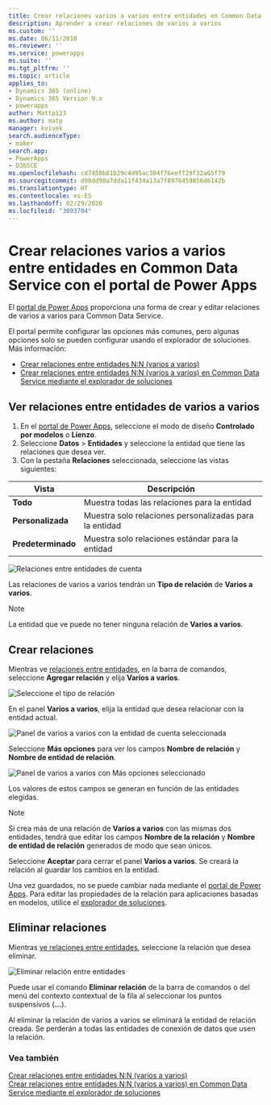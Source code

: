 ```yaml
---
title: Crear relaciones varios a varios entre entidades en Common Data Service con el portal Power Apps | MicrosoftDocs
description: Aprender a crear relaciones de varios a varios
ms.custom: ''
ms.date: 06/11/2018
ms.reviewer: ''
ms.service: powerapps
ms.suite: ''
ms.tgt_pltfrm: ''
ms.topic: article
applies_to:
- Dynamics 365 (online)
- Dynamics 365 Version 9.x
- powerapps
author: Mattp123
ms.author: matp
manager: kvivek
search.audienceType:
- maker
search.app:
- PowerApps
- D365CE
ms.openlocfilehash: cd7450b81b29c4d95ac304f76eeff29f32a65f79
ms.sourcegitcommit: d98dd90a7dda11f434a13a7f8976459856d6142b
ms.translationtype: HT
ms.contentlocale: es-ES
ms.lasthandoff: 02/29/2020
ms.locfileid: "3093704"
---
```

# <a name="create-many-to-many-entity-relationships-in-common-data-service-using-power-apps-portal"></a>Crear relaciones varios a varios entre entidades en Common Data Service con el portal de Power Apps

El [portal de Power Apps](https://make.powerapps.com/?utm_source=padocs&utm_medium=linkinadoc&utm_campaign=referralsfromdoc) proporciona una forma de crear y editar relaciones de varios a varios para Common Data Service.

El portal permite configurar las opciones más comunes, pero algunas opciones solo se pueden configurar usando el explorador de soluciones. Más información: 
- [Crear relaciones entre entidades N:N (varios a varios)](create-edit-nn-relationships.md)
- [Crear relaciones entre entidades N:N (varios a varios) en Common Data Service mediante el explorador de soluciones](create-edit-nn-relationships-solution-explorer.md)

## <a name="view-many-to-many-entity-relationships"></a>Ver relaciones entre entidades de varios a varios

1. En el [portal de Power Apps](https://make.powerapps.com/?utm_source=padocs&utm_medium=linkinadoc&utm_campaign=referralsfromdoc), seleccione el modo de diseño **Controlado por modelos** o **Lienzo**.
2. Seleccione **Datos** > **Entidades** y seleccione la entidad que tiene las relaciones que desea ver.
3. Con la pestaña **Relaciones** seleccionada, seleccione las vistas siguientes: 

 |Vista|Descripción|
 |--|--|
 |**Todo**| Muestra todas las relaciones para la entidad|
 |**Personalizada**|Muestra solo relaciones personalizadas para la entidad|
 |**Predeterminado**|Muestra solo relaciones estándar para la entidad|
<!-- TODO: What is the actual difference between All and Default? -->

![Relaciones entre entidades de cuenta](media/view-account-relationships-portal.png)

Las relaciones de varios a varios tendrán un **Tipo de relación** de **Varios a varios**.

> [!NOTE]
> La entidad que ve puede no tener ninguna relación de **Varios a varios**.

## <a name="create-relationships"></a>Crear relaciones

Mientras ve [relaciones entre entidades](#view-many-to-many-entity-relationships), en la barra de comandos, seleccione **Agregar relación** y elija **Varios a varios**.

![Seleccione el tipo de relación](media/add-relationship-menu-portal.png)

En el panel **Varios a varios**, elija la entidad que desea relacionar con la entidad actual.

![Panel de varios a varios con la entidad de cuenta seleccionada](media/many-to-many-panel-1.png)

Seleccione **Más opciones** para ver los campos **Nombre de relación** y **Nombre de entidad de relación**.

![Panel de varios a varios con Más opciones seleccionado](media/many-to-many-panel-2.png)

Los valores de estos campos se generan en función de las entidades elegidas.

> [!NOTE]
> Si crea más de una relación de **Varios a varios** con las mismas dos entidades, tendrá que editar los campos **Nombre de la relación** y **Nombre de entidad de relación** generados de modo que sean únicos.

Seleccione **Aceptar** para cerrar el panel **Varios a varios**. Se creará la relación al guardar los cambios en la entidad. 

Una vez guardados, no se puede cambiar nada mediante el [portal de Power Apps](https://make.powerapps.com/?utm_source=padocs&utm_medium=linkinadoc&utm_campaign=referralsfromdoc). Para editar las propiedades de la relación para aplicaciones basadas en modelos, utilice el [explorador de soluciones](create-edit-nn-relationships-solution-explorer.md).

## <a name="delete-relationships"></a>Eliminar relaciones

Mientras [ve relaciones entre entidades](#view-many-to-many-entity-relationships), seleccione la relación que desea eliminar.

![Eliminar relación entre entidades](media/delete-entity-relationship-portal.png)

Puede usar el comando **Eliminar relación** de la barra de comandos o del menú del contexto contextual de la fila al seleccionar los puntos suspensivos (**...**).

Al eliminar la relación de varios a varios se eliminará la entidad de relación creada. Se perderán a todas las entidades de conexión de datos que usen la relación.

### <a name="see-also"></a>Vea también

[Crear relaciones entre entidades N:N (varios a varios)](create-edit-nn-relationships.md)<br />
[Crear relaciones entre entidades N:N (varios a varios) en Common Data Service mediante el explorador de soluciones](create-edit-nn-relationships-solution-explorer.md)
